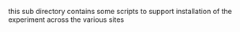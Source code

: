 this sub directory contains some scripts to support installation of the experiment across the various sites